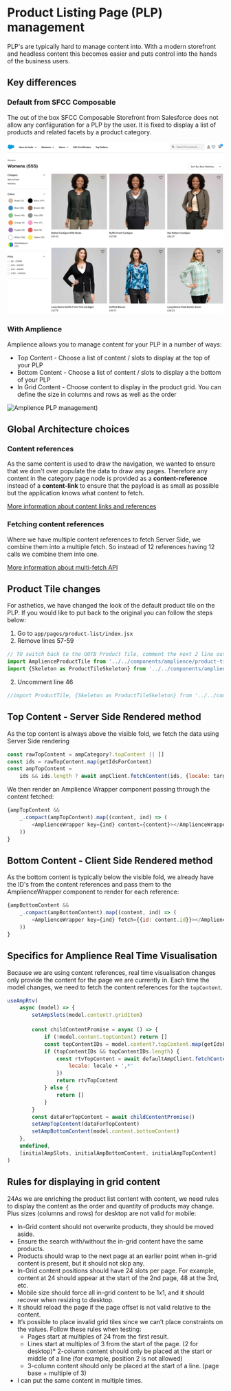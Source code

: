 # Product Listing Page (PLP) management

PLP's are typically hard to manage content into. With a modern storefront and headless content this becomes easier and puts control into the hands of the business users.

## Key differences

### Default from SFCC Composable
The out of the box SFCC Composable Storefront from Salesforce does not allow any confiiguration for a PLP by the user. It is fixed to display a list of products and related facets by a product category.

![SFCC PLP Default)](./media/PLP_-_default-from-sfcc-composable.png)

### With Amplience

Amplience allows you to manage content for your PLP in a number of ways:
* Top Content - Choose a list of content / slots to display at the top of your PLP
* Bottom Content - Choose a list of content / slots to display a the bottom of your PLP
* In Grid Content - Choose content to display in the product grid. You can define the size in columns and rows as well as the order

![Amplience PLP management)](./media/PLP_-_amplience-management.png)

## Global Architecture choices

### Content references
As the same content is used to draw the navigation, we wanted to ensure that we don't over populate the data to draw any pages. Therefore any content in the category page node is provided as a **content-reference** instead of a **content-link** to ensure that the payload is as small as possible but the application knows what content to fetch.

[More information about content links and references](https://amplience.com/docs/integration/choosers.html#linksandreferences)

### Fetching content references
Where we have multiple content references to fetch Server Side, we combine them into a multiple fetch. So instead of 12 references having 12 calls we combine them into one.

[More information about multi-fetch API](https://amplience.com/docs/development/contentdelivery/readme.html#multipleitems)

## Product Tile changes
For asthetics, we have changed the look of the default product tile on the PLP. If you would like to put back to the original you can follow the steps below:

1) Go to `app/pages/product-list/index.jsx`
2) Remove lines 57-59
```javascript
// TO switch back to the OOTB Product Tile, comment the next 2 line out and uncomment line 46 above
import AmplienceProductTile from '../../components/amplience/product-tile'
import {Skeleton as ProductTileSkeleton} from '../../components/amplience/product-tile'
```
2) Uncomment line 46
```javascript
//import ProductTile, {Skeleton as ProductTileSkeleton} from '../../components/product-tile'
```

## Top Content - Server Side Rendered method
As the top content is always above the visible fold, we fetch the data using Server Side rendering

```javascript
const rawTopContent = ampCategory?.topContent || []
const ids = rawTopContent.map(getIdsForContent)
const ampTopContent =
    ids && ids.length ? await ampClient.fetchContent(ids, {locale: targetLocale}) : []
```
We then render an Amplience Wrapper component passing through the content fetched:

```javascript
{ampTopContent &&
    _.compact(ampTopContent).map((content, ind) => (
        <AmplienceWrapper key={ind} content={content}></AmplienceWrapper>
    ))
}
```

## Bottom Content - Client Side Rendered method
As the bottom content is typically below the visible fold, we already have the ID's from the content references and pass them to the AmplienceWrapper component to render for each reference:

```javascript
{ampBottomContent &&
    _.compact(ampBottomContent).map((content, ind) => (
        <AmplienceWrapper key={ind} fetch={{id: content.id}}></AmplienceWrapper>
    ))
}
```

## Specifics for Amplience Real Time Visualisation
Because we are using content references, real time visualisation changes only provide the content for the page we are currently in. Each time the model changes, we need to fetch the content references for the `topContent`.

```javascript
useAmpRtv(
    async (model) => {
        setAmpSlots(model.content?.gridItem)

        const childContentPromise = async () => {
            if (!model.content.topContent) return []
            const topContentIDs = model.content?.topContent.map(getIdsForContent) || []
            if (topContentIDs && topContentIDs.length) {
                const rtvTopContent = await defaultAmpClient.fetchContent(topContentIDs, {
                    locale: locale + ',*'
                })
                return rtvTopContent
            } else {
                return []
            }
        }
        const dataForTopContent = await childContentPromise()
        setAmpTopContent(dataForTopContent)
        setAmpBottomContent(model.content.bottomContent)
    },
    undefined,
    [initialAmpSlots, initialAmpBottomContent, initialAmpTopContent]
)
```

## Rules for displaying in grid content
24As we are enriching the product list content with content, we need rules to display the content as the order and quantity of products may change. Plus sizes (columns and rows) for desktop are not valid for mobile:

* In-Grid content should not overwrite products, they should be moved aside.
* Ensure the search with/without the in-grid content have the same products.
* Products should wrap to the next page at an earlier point when in-grid content is present, but it should not skip any.
* In-Grid content positions should have 24 slots per page. For example, content at 24 should appear at the start of the 2nd page, 48 at the 3rd, etc.
* Mobile size should force all in-grid content to be 1x1, and it should recover when resizing to desktop.
* It should reload the page if the page offset is not valid relative to the content.
* It’s possible to place invalid grid tiles since we can’t place constraints on the values. Follow these rules when testing:
    * Pages start at multiples of 24 from the first result.
    * Lines start at multiples of 3 from the start of the page. (2 for desktop)* 2-column content should only be placed at the start or middle of a line (for example, position 2 is not allowed)
    * 3-column content should only be placed at the start of a line. (page base + multiple of 3)
* I can put the same content in multiple times.